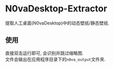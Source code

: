 # N0vaDesktop-Extractor
 
提取人工桌面(N0vaDesktop)中的动态壁纸/静态壁纸.
  
  
## 使用
直接双击运行即可, 会识别并跳过缩略图.  
文件会输出在应用程序目录下的``n0va_output``文件夹.

